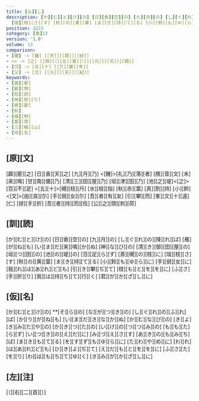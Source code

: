 ```yaml
---
title: [な][し]
description: [か][む][と][け][の] [日][香][空][の] [九][月][の] [し][ぐ][れ][の][降][れ][ば] [雁][が][ね][も] [い][ま][だ][来][鳴][か][ぬ] [神][な][び][の] [清][き][御][田][屋][の] [垣][つ][田][の] [池][の][堤][の] [百][足][ら][ず] [斎][槻][の][枝][に]
  [瑞][枝][さ][す] [秋][の][黄][葉] [ま][き][持][て][る] [小][鈴][も][ゆ][ら][に] [手][弱][女][に] [我][れ][は][あ][れ][ど][も] [引][き][攀][ぢ][て] [枝][も][と][を][を][に] [ふ][さ][手][折][り] [我][は][持][ち][て][行][く] [君][が][か][ざ][し][に]
position: 3223
category: [巻]13
version: '1.0'
volume: 13
comparison:
- [鐘] -> [鍾] [[天]][[類]][[紀]]
- <> -> [之] [[西][（][左][書][）]][[元]][[天]][[類]]
- [邙] -> [五][十] [[万][葉][考]]
- [父] -> [文] [[元]][[天]][[紀]]
keywords:
- [雑][歌]
- [動][物]
- [枕][詞]
- [神][祭][り]
- [寿][歌]
- [秋]
- [植][物]
- [宴][席]
- [三][輪][山]
- [地][名]
---
```


## [原][文]

[霹][靂][之] [日][香][天][之] [九][月][乃] <[鍾]>[礼][乃][落][者] [鴈][音][文] [未][来][鳴] [甘][南][備][乃] [清][三][田][屋][乃] [垣][津][田][乃] [池][之][堤]<[之]> [百][不][足] <[五][十]>[槻][枝][丹] [水][枝][指] [秋][赤][葉] [真][割][持] [小][鈴]<[文]>[由][良][尓] [手][弱][女][尓] [吾][者][有][友] [引][攀][而] [峯][文][十][遠][仁] [捄][手][折] [吾][者][持][而][徃] [公][之][頭][刺][荷]

## [訓][読]

[か][む][と][け][の] [日][香][空][の] [九][月][の] [し][ぐ][れ][の][降][れ][ば] [雁][が][ね][も] [い][ま][だ][来][鳴][か][ぬ] [神][な][び][の] [清][き][御][田][屋][の] [垣][つ][田][の] [池][の][堤][の] [百][足][ら][ず] [斎][槻][の][枝][に] [瑞][枝][さ][す] [秋][の][黄][葉] [ま][き][持][て][る] [小][鈴][も][ゆ][ら][に] [手][弱][女][に] [我][れ][は][あ][れ][ど][も] [引][き][攀][ぢ][て] [枝][も][と][を][を][に] [ふ][さ][手][折][り] [我][は][持][ち][て][行][く] [君][が][か][ざ][し][に]

## [仮][名]

[か][む][と][け][の] **[そ][ら][の] [な][が][つ][き][の] [し][ぐ][れ][の][ふ][れ][ば] [か][り][が][ね][も] [い][ま][だ][き][な][か][ぬ] [か][む][な][び][の] [き][よ][き][み][た][や][の] [か][き][つ][た][の] [い][け][の][つ][つ][み][の] [も][も][た][ら][ず] [い][つ][き][の][え][だ][に] [み][づ][え][さ][す] [あ][き][の][も][み][ち][ば] [ま][き][も][て][る] [を][す][ず][も][ゆ][ら][に] [た][わ][や][め][に] [わ][れ][は][あ][れ][ど][も] [ひ][き][よ][ぢ][て] [え][だ][も][と][を][を][に] [ふ][さ][た][を][り] [わ][は][も][ち][て][ゆ][く] [き][み][が][か][ざ][し][に]

## [左][注]

[（][右][二][首][）]
